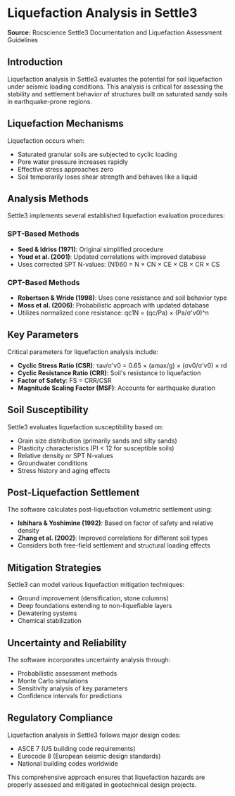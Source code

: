 # Liquefaction Analysis in Settle3

**Source:** Rocscience Settle3 Documentation and Liquefaction Assessment Guidelines

## Introduction

Liquefaction analysis in Settle3 evaluates the potential for soil liquefaction under seismic loading conditions. This analysis is critical for assessing the stability and settlement behavior of structures built on saturated sandy soils in earthquake-prone regions.

## Liquefaction Mechanisms

Liquefaction occurs when:
- Saturated granular soils are subjected to cyclic loading
- Pore water pressure increases rapidly
- Effective stress approaches zero
- Soil temporarily loses shear strength and behaves like a liquid

## Analysis Methods

Settle3 implements several established liquefaction evaluation procedures:

### SPT-Based Methods
- **Seed & Idriss (1971)**: Original simplified procedure
- **Youd et al. (2001)**: Updated correlations with improved database
- Uses corrected SPT N-values: (N1)60 = N × CN × CE × CB × CR × CS

### CPT-Based Methods
- **Robertson & Wride (1998)**: Uses cone resistance and soil behavior type
- **Moss et al. (2006)**: Probabilistic approach with updated database
- Utilizes normalized cone resistance: qc1N = (qc/Pa) × (Pa/σ'v0)^n

## Key Parameters

Critical parameters for liquefaction analysis include:
- **Cyclic Stress Ratio (CSR)**: τav/σ'v0 = 0.65 × (amax/g) × (σv0/σ'v0) × rd
- **Cyclic Resistance Ratio (CRR)**: Soil's resistance to liquefaction
- **Factor of Safety**: FS = CRR/CSR
- **Magnitude Scaling Factor (MSF)**: Accounts for earthquake duration

## Soil Susceptibility

Settle3 evaluates liquefaction susceptibility based on:
- Grain size distribution (primarily sands and silty sands)
- Plasticity characteristics (PI < 12 for susceptible soils)
- Relative density or SPT N-values
- Groundwater conditions
- Stress history and aging effects

## Post-Liquefaction Settlement

The software calculates post-liquefaction volumetric settlement using:
- **Ishihara & Yoshimine (1992)**: Based on factor of safety and relative density
- **Zhang et al. (2002)**: Improved correlations for different soil types
- Considers both free-field settlement and structural loading effects

## Mitigation Strategies

Settle3 can model various liquefaction mitigation techniques:
- Ground improvement (densification, stone columns)
- Deep foundations extending to non-liquefiable layers
- Dewatering systems
- Chemical stabilization

## Uncertainty and Reliability

The software incorporates uncertainty analysis through:
- Probabilistic assessment methods
- Monte Carlo simulations
- Sensitivity analysis of key parameters
- Confidence intervals for predictions

## Regulatory Compliance

Liquefaction analysis in Settle3 follows major design codes:
- ASCE 7 (US building code requirements)
- Eurocode 8 (European seismic design standards)
- National building codes worldwide

This comprehensive approach ensures that liquefaction hazards are properly assessed and mitigated in geotechnical design projects.
